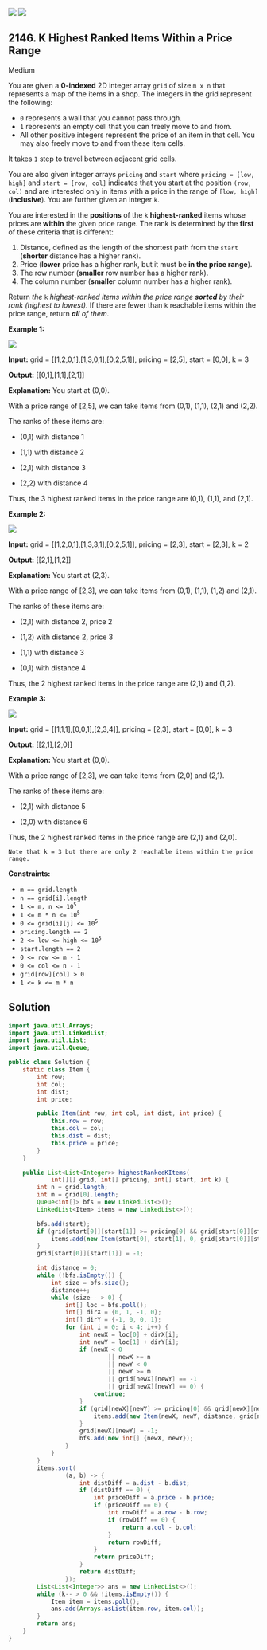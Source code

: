 [![](https://img.shields.io/github/stars/javadev/LeetCode-in-Java?label=Stars&style=flat-square)](https://github.com/javadev/LeetCode-in-Java)
[![](https://img.shields.io/github/forks/javadev/LeetCode-in-Java?label=Fork%20me%20on%20GitHub%20&style=flat-square)](https://github.com/javadev/LeetCode-in-Java/fork)

## 2146\. K Highest Ranked Items Within a Price Range

Medium

You are given a **0-indexed** 2D integer array `grid` of size `m x n` that represents a map of the items in a shop. The integers in the grid represent the following:

*   `0` represents a wall that you cannot pass through.
*   `1` represents an empty cell that you can freely move to and from.
*   All other positive integers represent the price of an item in that cell. You may also freely move to and from these item cells.

It takes `1` step to travel between adjacent grid cells.

You are also given integer arrays `pricing` and `start` where `pricing = [low, high]` and `start = [row, col]` indicates that you start at the position `(row, col)` and are interested only in items with a price in the range of `[low, high]` (**inclusive**). You are further given an integer `k`.

You are interested in the **positions** of the `k` **highest-ranked** items whose prices are **within** the given price range. The rank is determined by the **first** of these criteria that is different:

1.  Distance, defined as the length of the shortest path from the `start` (**shorter** distance has a higher rank).
2.  Price (**lower** price has a higher rank, but it must be **in the price range**).
3.  The row number (**smaller** row number has a higher rank).
4.  The column number (**smaller** column number has a higher rank).

Return _the_ `k` _highest-ranked items within the price range **sorted** by their rank (highest to lowest)_. If there are fewer than `k` reachable items within the price range, return _**all** of them_.

**Example 1:**

![](https://assets.leetcode.com/uploads/2021/12/16/example1drawio.png)

**Input:** grid = \[\[1,2,0,1],[1,3,0,1],[0,2,5,1]], pricing = [2,5], start = [0,0], k = 3

**Output:** [[0,1],[1,1],[2,1]]

**Explanation:** You start at (0,0). 

With a price range of [2,5], we can take items from (0,1), (1,1), (2,1) and (2,2). 

The ranks of these items are: 

- (0,1) with distance 1 

- (1,1) with distance 2 

- (2,1) with distance 3 

- (2,2) with distance 4 
  
Thus, the 3 highest ranked items in the price range are (0,1), (1,1), and (2,1).

**Example 2:**

![](https://assets.leetcode.com/uploads/2021/12/16/example2drawio1.png)

**Input:** grid = \[\[1,2,0,1],[1,3,3,1],[0,2,5,1]], pricing = [2,3], start = [2,3], k = 2

**Output:** [[2,1],[1,2]]

**Explanation:** You start at (2,3). 

With a price range of [2,3], we can take items from (0,1), (1,1), (1,2) and (2,1). 

The ranks of these items are: 

- (2,1) with distance 2, price 2 

- (1,2) with distance 2, price 3 

- (1,1) with distance 3 

- (0,1) with distance 4 
  
Thus, the 2 highest ranked items in the price range are (2,1) and (1,2).

**Example 3:**

![](https://assets.leetcode.com/uploads/2021/12/30/example3.png)

**Input:** grid = \[\[1,1,1],[0,0,1],[2,3,4]], pricing = [2,3], start = [0,0], k = 3

**Output:** [[2,1],[2,0]]

**Explanation:** You start at (0,0). 

With a price range of [2,3], we can take items from (2,0) and (2,1). 

The ranks of these items are: 

- (2,1) with distance 5 

- (2,0) with distance 6 
  
Thus, the 2 highest ranked items in the price range are (2,1) and (2,0). 

    Note that k = 3 but there are only 2 reachable items within the price range.

**Constraints:**

*   `m == grid.length`
*   `n == grid[i].length`
*   <code>1 <= m, n <= 10<sup>5</sup></code>
*   <code>1 <= m * n <= 10<sup>5</sup></code>
*   <code>0 <= grid[i][j] <= 10<sup>5</sup></code>
*   `pricing.length == 2`
*   <code>2 <= low <= high <= 10<sup>5</sup></code>
*   `start.length == 2`
*   `0 <= row <= m - 1`
*   `0 <= col <= n - 1`
*   `grid[row][col] > 0`
*   `1 <= k <= m * n`

## Solution

```java
import java.util.Arrays;
import java.util.LinkedList;
import java.util.List;
import java.util.Queue;

public class Solution {
    static class Item {
        int row;
        int col;
        int dist;
        int price;

        public Item(int row, int col, int dist, int price) {
            this.row = row;
            this.col = col;
            this.dist = dist;
            this.price = price;
        }
    }

    public List<List<Integer>> highestRankedKItems(
            int[][] grid, int[] pricing, int[] start, int k) {
        int n = grid.length;
        int m = grid[0].length;
        Queue<int[]> bfs = new LinkedList<>();
        LinkedList<Item> items = new LinkedList<>();

        bfs.add(start);
        if (grid[start[0]][start[1]] >= pricing[0] && grid[start[0]][start[1]] <= pricing[1]) {
            items.add(new Item(start[0], start[1], 0, grid[start[0]][start[1]]));
        }
        grid[start[0]][start[1]] = -1;

        int distance = 0;
        while (!bfs.isEmpty()) {
            int size = bfs.size();
            distance++;
            while (size-- > 0) {
                int[] loc = bfs.poll();
                int[] dirX = {0, 1, -1, 0};
                int[] dirY = {-1, 0, 0, 1};
                for (int i = 0; i < 4; i++) {
                    int newX = loc[0] + dirX[i];
                    int newY = loc[1] + dirY[i];
                    if (newX < 0
                            || newX >= n
                            || newY < 0
                            || newY >= m
                            || grid[newX][newY] == -1
                            || grid[newX][newY] == 0) {
                        continue;
                    }
                    if (grid[newX][newY] >= pricing[0] && grid[newX][newY] <= pricing[1]) {
                        items.add(new Item(newX, newY, distance, grid[newX][newY]));
                    }
                    grid[newX][newY] = -1;
                    bfs.add(new int[] {newX, newY});
                }
            }
        }
        items.sort(
                (a, b) -> {
                    int distDiff = a.dist - b.dist;
                    if (distDiff == 0) {
                        int priceDiff = a.price - b.price;
                        if (priceDiff == 0) {
                            int rowDiff = a.row - b.row;
                            if (rowDiff == 0) {
                                return a.col - b.col;
                            }
                            return rowDiff;
                        }
                        return priceDiff;
                    }
                    return distDiff;
                });
        List<List<Integer>> ans = new LinkedList<>();
        while (k-- > 0 && !items.isEmpty()) {
            Item item = items.poll();
            ans.add(Arrays.asList(item.row, item.col));
        }
        return ans;
    }
}
```